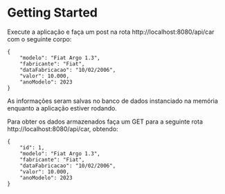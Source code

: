 # Getting Started

Execute a aplicação e faça um post na rota http://localhost:8080/api/car com o seguinte corpo:

```
{
	"modelo": "Fiat Argo 1.3",
	"fabricante": "Fiat",
	"dataFabricacao": "10/02/2006",
	"valor": 10.000,
	"anoModelo": 2023
}
```

As informações seram salvas no banco de dados instanciado na memória enquanto a aplicação estiver rodando.

Para obter os dados armazenados faça um GET para a seguinte rota http://localhost:8080/api/car, obtendo:

```
{
    "id": 1,
	"modelo": "Fiat Argo 1.3",
	"fabricante": "Fiat",
	"dataFabricacao": "10/02/2006",
	"valor": 10.000,
	"anoModelo": 2023
}
```
